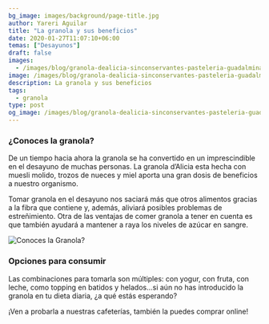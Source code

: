 ```yaml
---
bg_image: images/background/page-title.jpg
author: Yareri Aguilar
title: "La granola y sus beneficios"
date: 2020-01-27T11:07:10+06:00
temas: ["Desayunos"]
draft: false
images:
  - /images/blog/granola-dealicia-sinconservantes-pasteleria-guadalmina-sotogrande-estepona-marbella.jpeg
image: /images/blog/granola-dealicia-sinconservantes-pasteleria-guadalmina-sotogrande-estepona-marbella.jpeg
description: La granola y sus beneficios
tags:
  - granola
type: post
og_image: /images/blog/granola-dealicia-sinconservantes-pasteleria-guadalmina-sotogrande-estepona-marbella.jpeg
---
```


### ¿Conoces la granola?

De un tiempo hacia ahora la granola se ha convertido en un imprescindible en el desayuno de muchas personas. La granola d’Alicia esta hecha con muesli molido, trozos de nueces y miel aporta una gran dosis de beneficios a nuestro organismo.

Tomar granola en el desayuno nos saciará más que otros alimentos gracias a la fibra que contiene y, además, aliviará posibles problemas de estreñimiento. Otra de las ventajas de comer granola a tener en cuenta es que también ayudará a mantener a raya los niveles de azúcar en sangre.

![Conoces la Granola?](/images/blog/VasodeGranola-pasteleria-cafeteria-desayunos-estepona-guadalmina-sotogrande-marbella.jpeg "Granola")

### Opciones para consumir

Las combinaciones para tomarla son múltiples: con yogur, con fruta, con leche, como topping en batidos y helados…si aún no has introducido la granola en tu dieta diaria, ¿a qué estás esperando?

¡Ven a probarla a nuestras cafeterías, también la puedes comprar online!
